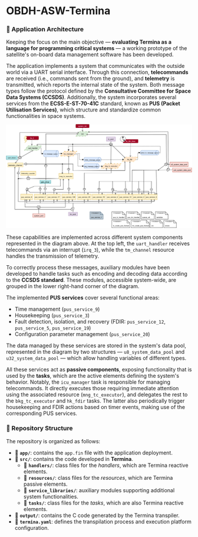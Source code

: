 # OBDH-ASW-Termina

### 🧩 Application Architecture

Keeping the focus on the main objective — **evaluating Termina as a language for programming critical systems** — a working prototype of the satellite's on-board data management software has been developed.

The application implements a system that communicates with the outside world via a UART serial interface. Through this connection, **telecommands** are received (i.e., commands sent from the ground), and **telemetry** is transmitted, which reports the internal state of the system. Both message types follow the protocol defined by the **Consultative Committee for Space Data Systems (CCSDS)**. Additionally, the system incorporates several services from the **ECSS-E-ST-70-41C** standard, known as **PUS (Packet Utilisation Services)**, which structure and standardize common functionalities in space systems.

![Application architecture diagram](docs/images/architecture_diagram_2.svg)

These capabilities are implemented across different system components represented in the diagram above. At the top left, the `uart_handler` receives telecommands via an interrupt (`irq_3`), while the `tm_channel` resource handles the transmission of telemetry.

To correctly process these messages, auxiliary modules have been developed to handle tasks such as encoding and decoding data according to the **CCSDS standard**. These modules, accessible system-wide, are grouped in the lower right-hand corner of the diagram.

The implemented **PUS services** cover several functional areas:
- Time management (`pus_service_9`)
- Housekeeping (`pus_service_3`)
- Fault detection, isolation, and recovery (FDIR: `pus_service_12`, `pus_service_5`, `pus_service_19`)
- Configuration parameter management (`pus_service_20`)

The data managed by these services are stored in the system's data pool, represented in the diagram by two structures — `u8_system_data_pool` and `u32_system_data_pool` — which allow handling variables of different types.

All these services act as **passive components**, exposing functionality that is used by the **tasks**, which are the active elements defining the system's behavior. Notably, the `icu_manager` task is responsible for managing telecommands. It directly executes those requiring immediate attention using the associated resource (`mng_tc_executor`), and delegates the rest to the `bkg_tc_executor` and `hk_fdir` tasks. The latter also periodically trigger housekeeping and FDIR actions based on timer events, making use of the corresponding PUS services.



### 📁 Repository Structure

The repository is organized as follows:

- 📁 **`app/`**: contains the `app.fin` file with the application deployment.
- 📁 **`src/`**: contains the code developed in **Termina**.
  - 📁 **`handlers/`**: class files for the *handlers*, which are Termina reactive elements.
  - 📁 **`resources/`**: class files for the *resources*, which are Termina passive elements.
  - 📁 **`service_libraries/`**: auxiliary modules supporting additional system functionalities.
  - 📁 **`tasks/`**: class files for the *tasks*, which are also Termina reactive elements.
- 📁 **`output/`**: contains the C code generated by the Termina transpiler.
- 🧾 **`termina.yaml`**: defines the transpilation process and execution platform configuration.


